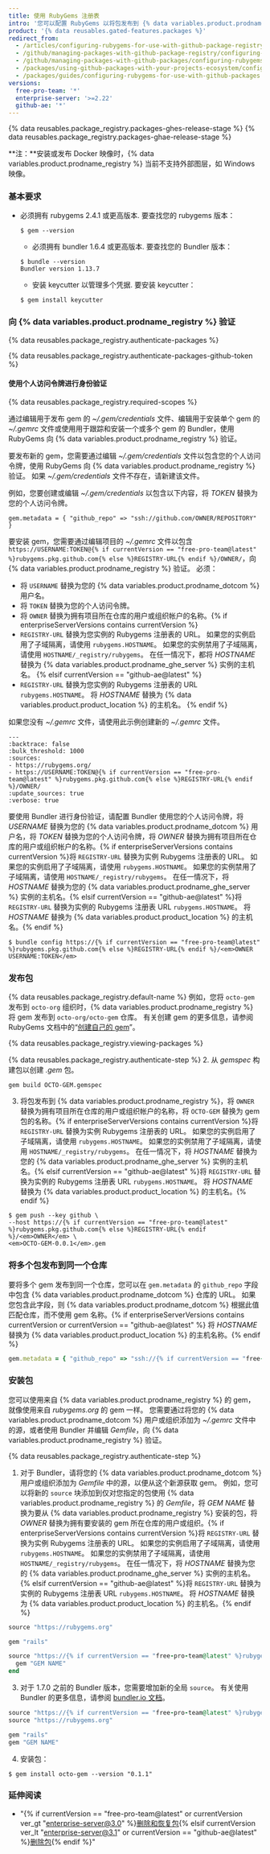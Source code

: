 ```yaml
---
title: 使用 RubyGems 注册表
intro: '您可以配置 RubyGems 以将包发布到 {% data variables.product.prodname_registry %} 并将存储在 {% data variables.product.prodname_registry %} 上的包用作带 Bundler 的 Ruby 项目中的依赖项。'
product: '{% data reusables.gated-features.packages %}'
redirect_from:
  - /articles/configuring-rubygems-for-use-with-github-package-registry
  - /github/managing-packages-with-github-package-registry/configuring-rubygems-for-use-with-github-package-registry
  - /github/managing-packages-with-github-packages/configuring-rubygems-for-use-with-github-packages
  - /packages/using-github-packages-with-your-projects-ecosystem/configuring-rubygems-for-use-with-github-packages
  - /packages/guides/configuring-rubygems-for-use-with-github-packages
versions:
  free-pro-team: '*'
  enterprise-server: '>=2.22'
  github-ae: '*'
---
```


{% data reusables.package_registry.packages-ghes-release-stage %}
{% data reusables.package_registry.packages-ghae-release-stage %}

**注：**安装或发布 Docker 映像时，{% data variables.product.prodname_registry %} 当前不支持外部图层，如 Windows 映像。

### 基本要求

- 必须拥有 rubygems 2.4.1 或更高版本. 要查找您的 rubygems 版本：

  ```shell
  $ gem --version
  ```

  - 必须拥有 bundler 1.6.4 或更高版本. 要查找您的 Bundler 版本：
  ```shell
  $ bundle --version
  Bundler version 1.13.7
  ```

  - 安装 keycutter 以管理多个凭据. 要安装 keycutter：
  ```shell
  $ gem install keycutter
  ```

### 向 {% data variables.product.prodname_registry %} 验证

{% data reusables.package_registry.authenticate-packages %}

{% data reusables.package_registry.authenticate-packages-github-token %}

#### 使用个人访问令牌进行身份验证

{% data reusables.package_registry.required-scopes %}

通过编辑用于发布 gem 的 *~/.gem/credentials* 文件、编辑用于安装单个 gem 的 *~/.gemrc* 文件或使用用于跟踪和安装一个或多个 gem 的 Bundler，使用 RubyGems 向 {% data variables.product.prodname_registry %} 验证。

要发布新的 gem，您需要通过编辑 *~/.gem/credentials* 文件以包含您的个人访问令牌，使用 RubyGems 向 {% data variables.product.prodname_registry %} 验证。  如果 *~/.gem/credentials* 文件不存在，请新建该文件。

例如，您要创建或编辑 *~/.gem/credentials* 以包含以下内容，将 *TOKEN* 替换为您的个人访问令牌。

```shell
gem.metadata = { "github_repo" => "ssh://github.com/OWNER/REPOSITORY" }
```

要安装 gem，您需要通过编辑项目的 *~/.gemrc* 文件以包含 `https://USERNAME:TOKEN@{% if currentVersion == "free-pro-team@latest" %}rubygems.pkg.github.com{% else %}REGISTRY-URL{% endif %}/OWNER/`，向 {% data variables.product.prodname_registry %} 验证。 必须：
  - 将 `USERNAME` 替换为您的 {% data variables.product.prodname_dotcom %} 用户名。
  - 将 `TOKEN` 替换为您的个人访问令牌。
  - 将 `OWNER` 替换为拥有项目所在仓库的用户或组织帐户的名称。{% if enterpriseServerVersions contains currentVersion %}
  - `REGISTRY-URL` 替换为您实例的 Rubygems 注册表的 URL。 如果您的实例启用了子域隔离，请使用 `rubygems.HOSTNAME`。 如果您的实例禁用了子域隔离，请使用 `HOSTNAME/_registry/rubygems`。 在任一情况下，都将 *HOSTNAME* 替换为 {% data variables.product.prodname_ghe_server %} 实例的主机名。
{% elsif currentVersion == "github-ae@latest" %}
  - `REGISTRY-URL` 替换为您实例的 Rubygems 注册表的 URL `rubygems.HOSTNAME`。 将 *HOSTNAME* 替换为 {% data variables.product.product_location %} 的主机名。
{% endif %}

如果您没有 *~/.gemrc* 文件，请使用此示例创建新的 *~/.gemrc* 文件。

```shell
---
:backtrace: false
:bulk_threshold: 1000
:sources:
- https://rubygems.org/
- https://USERNAME:TOKEN@{% if currentVersion == "free-pro-team@latest" %}rubygems.pkg.github.com{% else %}REGISTRY-URL{% endif %}/OWNER/
:update_sources: true
:verbose: true  

```

要使用 Bundler 进行身份验证，请配置 Bundler 使用您的个人访问令牌，将 *USERNAME* 替换为您的 {% data variables.product.prodname_dotcom %} 用户名，将 *TOKEN* 替换为您的个人访问令牌，将 *OWNER* 替换为拥有项目所在仓库的用户或组织帐户的名称。{% if enterpriseServerVersions contains currentVersion %}将 `REGISTRY-URL` 替换为实例 Rubygems 注册表的 URL。 如果您的实例启用了子域隔离，请使用 `rubygems.HOSTNAME`。 如果您的实例禁用了子域隔离，请使用 `HOSTNAME/_registry/rubygems`。 在任一情况下，将 *HOSTNAME* 替换为您的 {% data variables.product.prodname_ghe_server %} 实例的主机名。{% elsif currentVersion == "github-ae@latest" %}将 `REGISTRY-URL` 替换为实例的 Rubygems 注册表 URL `rubygems.HOSTNAME`。 将 *HOSTNAME* 替换为 {% data variables.product.product_location %} 的主机名。{% endif %}

```shell
$ bundle config https://{% if currentVersion == "free-pro-team@latest" %}rubygems.pkg.github.com{% else %}REGISTRY-URL{% endif %}/<em>OWNER USERNAME:TOKEN</em>
```

### 发布包

{% data reusables.package_registry.default-name %} 例如，您将 `octo-gem` 发布到 `octo-org` 组织时，{% data variables.product.prodname_registry %} 将 gem 发布到 `octo-org/octo-gem` 仓库。 有关创建 gem 的更多信息，请参阅 RubyGems 文档中的“[创建自己的 gem](http://guides.rubygems.org/make-your-own-gem/)”。

{% data reusables.package_registry.viewing-packages %}

{% data reusables.package_registry.authenticate-step %}
2. 从 *gemspec* 构建包以创建 *.gem* 包。
  ```shell
  gem build OCTO-GEM.gemspec
  ```
3. 将包发布到 {% data variables.product.prodname_registry %}，将 `OWNER` 替换为拥有项目所在仓库的用户或组织帐户的名称，将 `OCTO-GEM` 替换为 gem 包的名称。{% if enterpriseServerVersions contains currentVersion %}将 `REGISTRY-URL` 替换为实例 Rubygems 注册表的 URL。 如果您的实例启用了子域隔离，请使用 `rubygems.HOSTNAME`。 如果您的实例禁用了子域隔离，请使用 `HOSTNAME/_registry/rubygems`。 在任一情况下，将 *HOSTNAME* 替换为您的 {% data variables.product.prodname_ghe_server %} 实例的主机名。{% elsif currentVersion == "github-ae@latest" %}将 `REGISTRY-URL` 替换为实例的 Rubygems 注册表 URL `rubygems.HOSTNAME`。 将 *HOSTNAME* 替换为 {% data variables.product.product_location %} 的主机名。{% endif %}

  ```shell
  $ gem push --key github \
  --host https://{% if currentVersion == "free-pro-team@latest" %}rubygems.pkg.github.com{% else %}REGISTRY-URL{% endif %}/<em>OWNER</em> \
  <em>OCTO-GEM-0.0.1</em>.gem
  ```

### 将多个包发布到同一个仓库

要将多个 gem 发布到同一个仓库，您可以在 `gem.metadata` 的 `github_repo` 字段中包含 {% data variables.product.prodname_dotcom %} 仓库的 URL。 如果您包含此字段，则 {% data variables.product.prodname_dotcom %} 根据此值匹配仓库，而不使用 gem 名称。{% if enterpriseServerVersions contains currentVersion or currentVersion == "github-ae@latest" %} 将 *HOSTNAME* 替换为 {% data variables.product.product_location %} 的主机名称。{% endif %}

```ruby
gem.metadata = { "github_repo" => "ssh://{% if currentVersion == "free-pro-team@latest" %}github.com{% else %}HOSTNAME{% endif %}/OWNER/REPOSITORY" }
```

### 安装包

您可以使用来自 {% data variables.product.prodname_registry %} 的 gem，就像使用来自 *rubygems.org* 的 gem 一样。 您需要通过将您的 {% data variables.product.prodname_dotcom %} 用户或组织添加为 *~/.gemrc* 文件中的源，或者使用 Bundler 并编辑 *Gemfile*，向 {% data variables.product.prodname_registry %} 验证。

{% data reusables.package_registry.authenticate-step %}
1. 对于 Bundler，请将您的 {% data variables.product.prodname_dotcom %} 用户或组织添加为 *Gemfile* 中的源，以便从这个新源获取 gem。 例如，您可以将新的 `source` 块添加到仅对您指定的包使用 {% data variables.product.prodname_registry %} 的 *Gemfile*，将 *GEM NAME* 替换为要从 {% data variables.product.prodname_registry %} 安装的包，将 *OWNER* 替换为拥有要安装的 gem 所在仓库的用户或组织。{% if enterpriseServerVersions contains currentVersion %}将 `REGISTRY-URL` 替换为实例 Rubygems 注册表的 URL。 如果您的实例启用了子域隔离，请使用 `rubygems.HOSTNAME`。 如果您的实例禁用了子域隔离，请使用 `HOSTNAME/_registry/rubygems`。 在任一情况下，将 *HOSTNAME* 替换为您的 {% data variables.product.prodname_ghe_server %} 实例的主机名。{% elsif currentVersion == "github-ae@latest" %}将 `REGISTRY-URL` 替换为实例的 Rubygems 注册表 URL `rubygems.HOSTNAME`。 将 *HOSTNAME* 替换为 {% data variables.product.product_location %} 的主机名。{% endif %}

  ```ruby
  source "https://rubygems.org"

  gem "rails"

  source "https://{% if currentVersion == "free-pro-team@latest" %}rubygems.pkg.github.com{% else %}REGISTRY-URL{% endif %}/OWNER" do
    gem "GEM NAME"
  end
  ```

3. 对于 1.7.0 之前的 Bundler 版本，您需要增加新的全局 `source`。 有关使用 Bundler 的更多信息，请参阅 [bundler.io 文档](http://bundler.io/v1.5/gemfile.html)。

  ```ruby
  source "https://{% if currentVersion == "free-pro-team@latest" %}rubygems.pkg.github.com{% else %}REGISTRY-URL{% endif %}/OWNER"
  source "https://rubygems.org"

  gem "rails"
  gem "GEM NAME"
  ```

4. 安装包：
  ```shell
  $ gem install octo-gem --version "0.1.1"
  ```

### 延伸阅读

- "{% if currentVersion == "free-pro-team@latest" or currentVersion ver_gt "enterprise-server@3.0" %}[删除和恢复包](/packages/learn-github-packages/deleting-and-restoring-a-package){% elsif currentVersion ver_lt "enterprise-server@3.1" or currentVersion == "github-ae@latest" %}[删除包](/packages/learn-github-packages/deleting-a-package){% endif %}"
